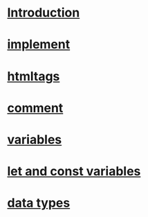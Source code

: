 # [Introduction](./MARK%20DOWN/1.introduction.md)
# [implement](./MARK%20DOWN/2.%20implement.md)
# [htmltags](./MARK%20DOWN/3.htmltags.md)
# [comment](./MARK%20DOWN/4.comment.md)
# [variables](./MARK%20DOWN/5.variables.md)
# [let and const variables](./MARK%20DOWN/6.let%20and%20const%20variables.md)
# [data types](./MARK%20DOWN/7.data%20types.md)